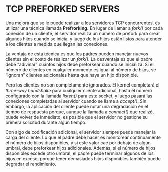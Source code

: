 <h1>TCP PREFORKED SERVERS</h1>
Una mejora que se le puede realizar a los servidores TCP concurrentes, es utilizar una técnica llamada <b>Prefrorking.</b>
En lugar de llamar a <i>fork()</i> por cada conexión de un cliente, el servidor realiza  un número de prefork para crear algunos hijos cuando se inicia, y luego de los hijos están listos para atender a los clientes a medida que llegan las conexiones.


La ventaja de esta técnica es que los padres pueden manejar nuevos clientes sin el costo de realizar un <i>fork()</i>.
La desventaja es que el padre debe “adivinar” cuántos hijos debe preforkear cuando se inicializa. Si el número de clientes en cualquier momento es igual al número de hijos, se “ignoran” clientes adicionales hasta que haya un hijo disponible.

Pero los clientes no son completamente ignorados. El kernel completará el <i>three-way handshake</i> para cualquier cliente adicional, hasta el número configurado con la llamada <i>listen()</i> para este socket, y luego pasará las conexiones completadas al servidor cuando se llame a <i>accept()</i>.
Sin embargo, la aplicación del cliente puede notar una degradación en el tiempo de respuesta porque, aunque la llamada a <i>connect()</i> que realizó, puede volver de inmediato, es posible que el servidor no gestione su primera solicitud durante algún tiempo.

Con algo de codificación adicional, el servidor siempre puede manejar la carga del cliente. Lo que el padre debe hacer es monitorear continuamente el número de hijos disponibles, y si este valor cae por debajo de algún umbral, debe preforkear hijos adicionales.
Además, si el número de hijos disponibles excede otro umbral, el padre puede terminar algunos de los hijos en exceso, porque tener demasiados hijos disponibles también puede degradar el rendimiento.
